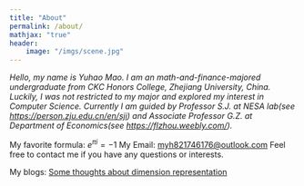 ```yaml
---
title: "About"
permalink: /about/
mathjax: "true"
header:
    image: "/imgs/scene.jpg"
---
```


*Hello, my name is Yuhao Mao. I am an math-and-finance-majored undergraduate from CKC Honors College, Zhejiang University, China. Luckily, I was not restricted to my major and explored my interest in Computer Science. Currently I am guided by Professor S.J. at NESA lab(see <https://person.zju.edu.cn/en/sji>) and Associate Professor G.Z. at Department of Economics(see <https://flzhou.weebly.com/>).*

My favorite formula: $e^{\pi i}=-1$
My Email: myh821746176@outlook.com
Feel free to contact me if you have any questions or interests.

My blogs:
[Some thoughts about dimension representation](_posts/19-08-19-Some_thoughts_about_dimension_representation.md)
